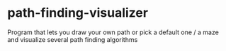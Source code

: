 # path-finding-visualizer
Program that lets you draw your own path or pick a default one / a maze and visualize several path finding algorithms
